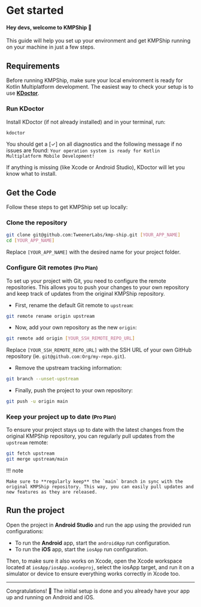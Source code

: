 # Get started

<h4>Hey devs, welcome to KMPShip 👋</h4>

This guide will help you set up your environment and get KMPShip running on your machine in just a few steps.

## Requirements

Before running KMPShip, make sure your local environment is ready for Kotlin Multiplatform development. The easiest way to check your setup is to use [**KDoctor**](https://github.com/Kotlin/kdoctor).

### Run KDoctor

Install KDoctor (if not already installed) and in your terminal, run:

```bash
kdoctor
```

You should get a <span class="text-green">[✓]</span> on all diagnostics and the following message if no issues are found: `Your operation system is ready for Kotlin Multiplatform Mobile Development!`

If anything is missing (like Xcode or Android Studio), KDoctor will let you know what to install.

## Get the Code

Follow these steps to get KMPShip set up locally:

### Clone the repository

```bash
git clone git@github.com:TweenerLabs/kmp-ship.git [YOUR_APP_NAME]
cd [YOUR_APP_NAME]
```

Replace `[YOUR_APP_NAME]` with the desired name for your project folder.

### Configure Git remotes <small>(Pro Plan)</small>

To set up your project with Git, you need to configure the remote repositories. This allows you to push your changes to your own repository and keep track of updates from the original KMPShip repository.

- First, rename the default Git remote to `upstream`:

```bash
git remote rename origin upstream
```

- Now, add your own repository as the new `origin`:

```bash
git remote add origin [YOUR_SSH_REMOTE_REPO_URL]
```

Replace `[YOUR_SSH_REMOTE_REPO_URL]` with the SSH URL of your own GitHub repository (ie. `git@github.com:Org/my-repo.git`).

- Remove the upstream tracking information:

```bash
git branch --unset-upstream
```

- Finally, push the project to your own repository:

````bash
git push -u origin main
````

### Keep your project up to date <small>(Pro Plan)</small>

To ensure your project stays up to date with the latest changes from the original KMPShip repository, you can regularly pull updates from the `upstream` remote:

```bash
git fetch upstream
git merge upstream/main
```

!!! note

    Make sure to **regularly keep** the `main` branch in sync with the original KMPShip repository. This way, you can easily pull updates and new features as they are released.

## Run the project

Open the project in **Android Studio** and run the app using the provided run configurations:

* To run the **Android** app, start the `androidApp` run configuration.
* To run the **iOS** app, start the `iosApp` run configuration.

Then, to make sure it also works on Xcode, open the Xcode workspace located at `iosApp/iosApp.xcodeproj`, select the iosApp target, and run it on a simulator or device to ensure everything works correctly in Xcode too.

---

Congratulations! 👏 The initial setup is done and you already have your app up and running on Android and iOS.
